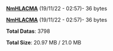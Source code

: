 [**NmHLACMA**](/data/NmHLACMA.txt) (19/11/22 - 02:57)- 36 bytes

[**NmHLACMA**](/data/NmHLACMA.txt) (19/11/22 - 02:57)- 36 bytes

**Total Datas**: 3798

**Total Size**: 20.97 MB / 21.0 MB